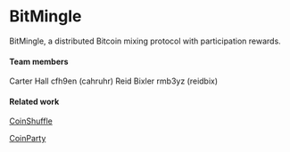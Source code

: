 # BitMingle

BitMingle, a distributed Bitcoin mixing protocol with participation rewards.

#### Team members

Carter Hall cfh9en (cahruhr)
Reid Bixler rmb3yz (reidbix)

#### Related work

[CoinShuffle](https://www.petsymposium.org/2014/papers/Ruffing.pdf)

[CoinParty](https://www.comsys.rwth-aachen.de/fileadmin/papers/2015/2015-ziegeldorf-codaspy-coinparty.pdf)
